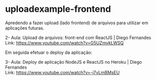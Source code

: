 # uploadexample-frontend

Apredendo a fazer upload (lado frontend) de arquivos para utilizar em aplicações futuras.<br>

2- Aula: Upload de arquivos: front-end com ReactJS | Diego Fernandes<br>
Link: https://www.youtube.com/watch?v=G5UZmvkLWSQ <br>

Em seguida efetuar o deploy da aplicação:<br>

3- Aula: Deploy de aplicação NodeJS e ReactJS no Heroku | Diego Fernandes<br>
Link: https://www.youtube.com/watch?v=-j7vLmBMsEU


